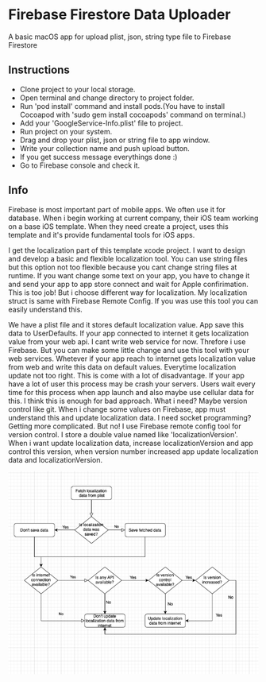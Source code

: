 # Firebase Firestore Data Uploader

A basic macOS app for upload plist, json, string type file to Firebase Firestore

## Instructions

- Clone project to your local storage.
- Open terminal and change directory to project folder.
- Run 'pod install' command and install pods.(You have to install Cocoapod with 'sudo gem install cocoapods' command on terminal.)
- Add your 'GoogleService-Info.plist' file to project.
- Run project on your system.
- Drag and drop your plist, json or string file to app window.
- Write your collection name and push upload button.
- If you get success message everythings done :)
- Go to Firebase console and check it.

## Info	

Firebase is most important part of mobile apps. We often use it for database. When i begin working at current company, their iOS team working on a base iOS template. When they need create a project, uses this template and it's provide fundamental tools for iOS apps.

I get the localization part of this template xcode project. I want to design and develop a basic and flexible localization tool. You can use string files but this option not too flexible because you cant change string files at runtime. If you want change some text on your app, you have to change it and send your app to app store connect and wait for Apple confirimation. This is too job! But i choose different way for localization. My localization struct is same with Firebase Remote Config. If you was use this tool you can easily understand this.

We have a plist file and it stores default localization value. App save this data to UserDefaults. If your app connected to internet it gets localization value from your web api. I cant write web service for now. Threfore i use Firebase. But you can make some little change and use this tool with your web services. Whetever if your app reach to internet gets localization value from web and write this data on default values. Everytime localization update not too right. This is come with a lot of disadvantage. If your app have a lot of user this process may be crash your servers. Users wait every time for this process when app launch and also maybe use cellular data for this. I think this is enough for bad approach. What i need? Maybe version control like git. When i change some values on Firebase, app must understand this and update localization data. I need socket programming? Getting more complicated. But no! I use Firebase remote config tool for version control. I store a double value named like 'localizationVersion'. When i want update localization data, increase localizationVersion and app control this version, when version number increased app update localization data and localizationVersion.

<img src="flow.png"/>
